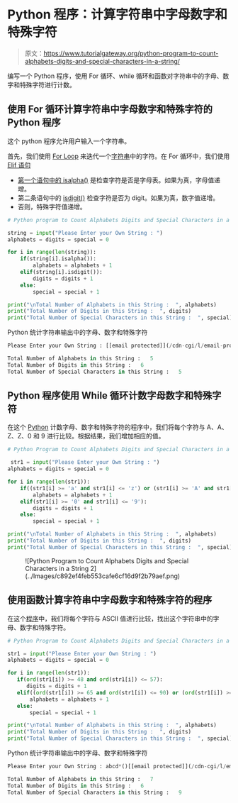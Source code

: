 # Python 程序：计算字符串中字母数字和特殊字符

> 原文：<https://www.tutorialgateway.org/python-program-to-count-alphabets-digits-and-special-characters-in-a-string/>

编写一个 Python 程序，使用 For 循环、while 循环和函数对字符串中的字母、数字和特殊字符进行计数。

## 使用 For 循环计算字符串中字母数字和特殊字符的 Python 程序

这个 python 程序允许用户输入一个字符串。

首先，我们使用 [For Loop](https://www.tutorialgateway.org/python-for-loop/) 来迭代一个[字符串](https://www.tutorialgateway.org/python-string/)中的字符。在 For 循环中，我们使用 [Elif 语句](https://www.tutorialgateway.org/python-elif-statement/)

*   [第一个语句中的 isalpha()](https://www.tutorialgateway.org/python-isalpha/) 是检查字符是否是字母表。如果为真，字母值递增。
*   第二条语句中的 [isdigit()](https://www.tutorialgateway.org/python-isdigit/) 检查字符是否为 digit。如果为真，数字值递增。
*   否则，特殊字符值递增。

```py
# Python program to Count Alphabets Digits and Special Characters in a String

string = input("Please Enter your Own String : ")
alphabets = digits = special = 0

for i in range(len(string)):
    if(string[i].isalpha()):
        alphabets = alphabets + 1
    elif(string[i].isdigit()):
        digits = digits + 1
    else:
        special = special + 1

print("\nTotal Number of Alphabets in this String :  ", alphabets)
print("Total Number of Digits in this String :  ", digits)
print("Total Number of Special Characters in this String :  ", special)
```

Python 统计字符串输出中的字母、数字和特殊字符

```py
Please Enter your Own String : [[email protected]](/cdn-cgi/l/email-protection) 12 cd 1212

Total Number of Alphabets in this String :   5
Total Number of Digits in this String :   6
Total Number of Special Characters in this String :   5
```

## Python 程序使用 While 循环计数字母数字和特殊字符

在这个 [Python](https://www.tutorialgateway.org/python-tutorial/) 计数字母、数字和特殊字符的程序中，我们将每个字符与 A、A、Z、Z、0 和 9 进行比较。根据结果，我们增加相应的值。

```py
# Python Program to Count Alphabets Digits and Special Characters in a String

 str1 = input("Please Enter your Own String : ")
alphabets = digits = special = 0

for i in range(len(str1)):
    if((str1[i] >= 'a' and str1[i] <= 'z') or (str1[i] >= 'A' and str1[i] <= 'Z')): 
        alphabets = alphabets + 1 
    elif(str1[i] >= '0' and str1[i] <= '9'):
        digits = digits + 1
    else:
        special = special + 1

print("\nTotal Number of Alphabets in this String :  ", alphabets)
print("Total Number of Digits in this String :  ", digits)
print("Total Number of Special Characters in this String :  ", special)
```

<figure class="wp-block-image">![Python Program to Count Alphabets Digits and Special Characters in a String 2](../Images/c892ef4feb553cafe6cf16d9f2b79aef.png)</figure>

## 使用函数计算字符串中字母数字和特殊字符的程序

在这个[程序](https://www.tutorialgateway.org/python-programming-examples/)中，我们将每个字符与 ASCII 值进行比较，找出这个字符串中的字母、数字和特殊字符。

 ```py
# Python Program to Count Alphabets Digits and Special Characters in a String

str1 = input("Please Enter your Own String : ")
alphabets = digits = special = 0

for i in range(len(str1)):
    if(ord(str1[i]) >= 48 and ord(str1[i]) <= 57): 
       digits = digits + 1 
    elif((ord(str1[i]) >= 65 and ord(str1[i]) <= 90) or (ord(str1[i]) >= 97 and ord(str1[i]) <= 122)):
        alphabets = alphabets + 1
    else:
        special = special + 1

print("\nTotal Number of Alphabets in this String :  ", alphabets)
print("Total Number of Digits in this String :  ", digits)
print("Total Number of Special Characters in this String :  ", special)
```

Python 统计字符串输出中的字母、数字和特殊字符

```py
Please Enter your Own String : abcd*()[[email protected]](/cdn-cgi/l/email-protection)

Total Number of Alphabets in this String :   7
Total Number of Digits in this String :   6
Total Number of Special Characters in this String :   9
```
